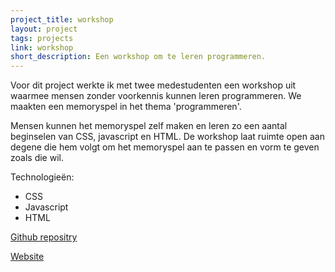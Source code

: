 ```yaml
---
project_title: workshop
layout: project
tags: projects
link: workshop
short_description: Een workshop om te leren programmeren.
---
```


Voor dit project werkte ik met twee medestudenten een workshop uit waarmee mensen zonder voorkennis kunnen leren programmeren. We maakten een memoryspel in het thema 'programmeren'.

Mensen kunnen het memoryspel zelf maken en leren zo een aantal beginselen van CSS, javascript en HTML. De workshop laat ruimte open aan degene die hem volgt om het memoryspel aan te passen en vorm te geven zoals die wil.

Technologieën:
- CSS
- Javascript
- HTML

[Github repositry](https://github.com/pgmgent-atwork2/project-1-workshop-start-2-code-ctrl-flip)

[Website](https://pgmgent-atwork2.github.io/project-1-workshop-start-2-code-ctrl-flip/app/index.html)